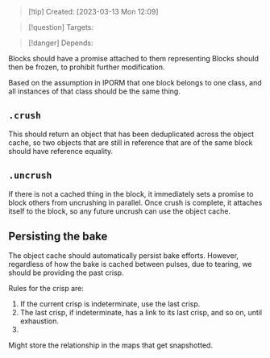 
>[!tip] Created: [2023-03-13 Mon 12:09]

>[!question] Targets: 

>[!danger] Depends: 

Blocks should have a promise attached to them representing
Blocks should then be frozen, to prohibit further modification.

Based on the assumption in IPORM that one block belongs to one class, and all instances of that class should be the same thing.

## `.crush` 
This should return an object that has been deduplicated across the object cache, so two objects that are still in reference that are of the same block should have reference equality.

## `.uncrush` 
If there is not a cached thing in the block, it immediately sets a promise to block others from uncrushing in parallel.
Once crush is complete, it attaches itself to the block, so any future uncrush can use the object cache.

## Persisting the bake
The object cache should automatically persist bake efforts.
However, regardless of how the bake is cached between pulses, due to tearing, we should be providing the past crisp.

Rules for the crisp are:
1. If the current crisp is indeterminate, use the last crisp.
2. The last crisp, if indeterminate, has a link to its last crisp, and so on, until exhaustion.
3. 

Might store the relationship in the maps that get snapshotted.